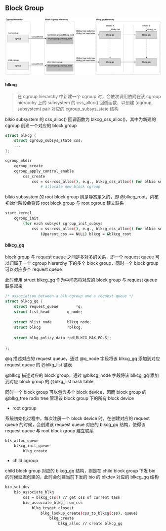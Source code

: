 ## Block Group

![block_group](media/16228831819921/block_group.jpg)


#### blkcg

> 在 cgroup hierarchy 中新建一个 cgroup 时，会依次调用依附在该 cgroup hierarchy 上的 subsystem 的 css_alloc() 回调函数，以创建 (cgroup, subsystem) pair 对应的 cgroup_subsys_state 结构

blkio subsystem 的 css_alloc() 回调函数为 blkcg_css_alloc()，其中为新建的 cgroup 创建一个对应的 block group

```c
struct blkcg {
	struct cgroup_subsys_state css;
	...
};
```

```sh
cgroup_mkdir
    cgroup_create
    cgroup_apply_control_enable
        css_create
            css = ss->css_alloc(), e.g., blkcg_css_alloc() for blkio subsys
                # allocate new block cgroup
```


blkio subsystem 的 root block group 则是静态定义的，即 @blkcg_root，内核初始化阶段会将该 root block group 与 root cgroup 建立联系

```sh
start_kernel
    cgroup_init
        (for each subsys) cgroup_init_subsys
            css = ss->css_alloc(), e.g., blkcg_css_alloc() for blkio subsys
                (@parent_css == NULL) blkcg = &blkcg_root   
```


#### blkcg_gq

block group 与 request queue 之间是多对多的关系，即一个 request queue 可以归属于一个 cgroup hierarchy 下的多个 block group，同时一个 block group 可以对应多个 request queue

此时使用 struct blkcg_gq 作为中间态将对应的 block group 与 request queue 联系起来

```c
/* association between a blk cgroup and a request queue */
struct blkcg_gq {
	struct request_queue		*q;
	struct list_head		q_node;
	
	struct hlist_node		blkcg_node;
	struct blkcg			*blkcg;

	struct blkg_policy_data	*pd[BLKCG_MAX_POLS];

};
```

@q 描述对应的 request queue，通过 @q_node 字段将该 blkcg_gq 添加到对应 request queue 的 @blkg_list 链表

@blkcg 描述对应的 block group，通过 @blkcg_node 字段将该 blkcg_gq 添加到对应 block group 的 @blkg_list hash table

同时一个 block group 可以包含多个 block device，因而 block group 的 @blkg_tree radix tree 管理该 block group 下的所有 block device


- root cgroup

系统初始化过程中，每次注册一个 block device 时，在创建对应的 request queue 的时候，会创建该 request queue 对应的 blkcg_gq 结构，使得该 request queue 与 root block group 建立联系

```c
blk_alloc_queue
    blkcg_init_queue
        blkg_create
```


- child cgroup

child block group 对应的 blkcg_gq 结构，则是在 child block group 下发 bio 的时候延迟创建的，此时会创建当前下发的 bio 的 blkdev 对应的 blkcg_gq 结构

```sh
bio_set_dev
    bio_associate_blkg
        css = blkcg_css() // get css of current task
        bio_associate_blkg_from_css
            blkg_tryget_closest
                blkg_lookup_create(css_to_blkcg(css), queue)
                    blkg_create
                        blkg_alloc // create blkcg_gq
```



